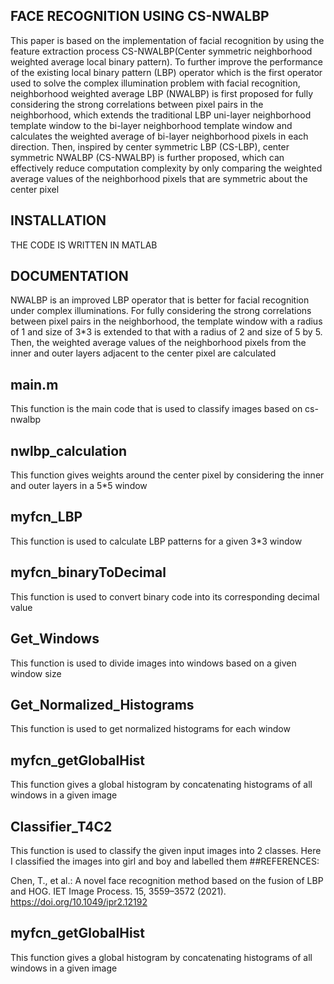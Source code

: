 
## FACE RECOGNITION USING CS-NWALBP 
This paper is based on the implementation of facial recognition by using the feature extraction process CS-NWALBP(Center symmetric neighborhood weighted average local binary pattern). To further improve the performance of the existing local binary pattern (LBP) operator which is the first operator used to solve the complex illumination problem with facial recognition, neighborhood weighted average LBP (NWALBP) is first proposed for fully considering the strong correlations between pixel pairs in the neighborhood, which extends the traditional LBP uni-layer neighborhood template window to the bi-layer neighborhood template window and calculates the weighted average of bi-layer neighborhood pixels in each direction. Then, inspired by
center symmetric LBP (CS-LBP), center symmetric NWALBP (CS-NWALBP) is further proposed, which can effectively reduce computation complexity by only comparing the
weighted average values of the neighborhood pixels that are symmetric about the center pixel

## INSTALLATION
THE CODE IS WRITTEN IN MATLAB
## DOCUMENTATION
NWALBP is an improved LBP operator that is better for facial recognition under complex illuminations. For fully considering the strong correlations between pixel pairs in the neighborhood, the template window with a radius of 1 and size of 3*3 is extended to that with a radius of 2 and size of 5 by 5. Then, the weighted average values of the neighborhood pixels from the
inner and outer layers adjacent to the center pixel are calculated

## main.m
This function is the main code that is used to classify images based on cs-nwalbp
## nwlbp_calculation
This function gives weights around the center pixel
by considering the inner and outer layers in a 5*5 window
## myfcn_LBP
This function is used to calculate LBP patterns for a given 3*3 window
## myfcn_binaryToDecimal
This function is used to convert binary code into its corresponding decimal value

## Get_Windows
This function is used to divide images into windows based on a given window size
##  Get_Normalized_Histograms
This function is used to get normalized histograms for each window
## myfcn_getGlobalHist
This function gives a global histogram by concatenating histograms of all windows in a given image

## Classifier_T4C2
This function is used to classify the given input images into 2 classes. Here I classified the images into girl and boy and labelled them 
 ##REFERENCES:
 
 Chen, T., et al.: A novel face recognition method based on the fusion of LBP and HOG. IET Image Process. 15, 3559–3572 (2021). https://doi.org/10.1049/ipr2.12192

## myfcn_getGlobalHist
This function gives a global histogram by concatenating histograms of all windows in a given image
